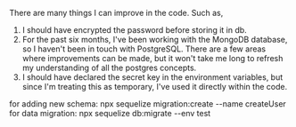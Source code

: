 There are many things I can improve in the code. Such as,
1. I should have encrypted the password before storing it in db.
2. For the past six months, I've been working with the MongoDB database, so I haven't been in touch with PostgreSQL. There are a few areas where improvements can be made, but it won't take me long to refresh my understanding of all the postgres concepts.
3. I should have declared the secret key in the environment variables, but since I'm treating this as temporary, I've used it directly within the code.



for adding new schema: npx sequelize migration:create --name createUser
for data migration: npx sequelize db:migrate --env test
